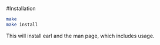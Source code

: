 #Installation
```sh
make
make install
```
This will install earl and the man page, which includes usage.
